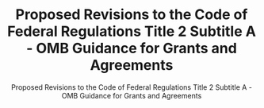 ---
layout: resources-landing
title: "Proposed Revisions to the Code of Federal Regulations Title 2 Subtitle A - OMB Guidance for Grants and Agreements"
subtitle: "Proposed Revisions to the Code of Federal Regulations Title 2 Subtitle A - OMB Guidance for Grants and Agreements"
doc-link: ../assets/files/CFR-listening-session.pdf
filters: federal-financial-assistance guidance omb
---